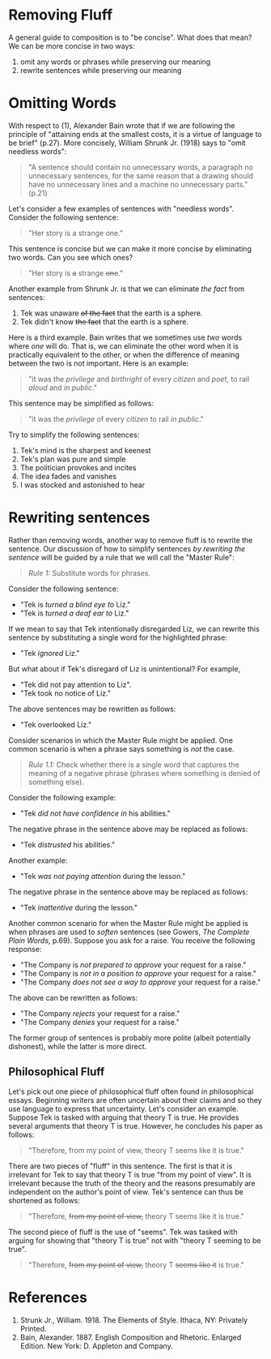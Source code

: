 # Removing Fluff

A general guide to composition is to "be concise". What does that mean? We can be more concise in two ways:

1. omit any words or phrases while preserving our meaning
1. rewrite sentences while preserving our meaning

# Omitting Words

With respect to (1), Alexander Bain wrote that if we are following the principle of "attaining ends at the smallest costs, it is a virtue of language to be brief" (p.27). More concisely, William Shrunk Jr. (1918) says to "omit needless words": 

> "A sentence should contain no unnecessary words, a paragraph no unnecessary sentences, for the same reason that a drawing should have no unnecessary lines and a machine no unnecessary parts." (p.21)

Let's consider a few examples of sentences with "needless words". Consider the following sentence:

> "Her story is a strange one."

This sentence is concise but we can make it more concise by eliminating two words. Can you see which ones?

> "Her story is ~~a~~ strange ~~one~~."

Another example from Shrunk Jr. is that we can eliminate *the fact* from sentences:

1. Tek was unaware ~~of the fact~~ that the earth is a sphere.
1. Tek didn't know ~~the fact~~ that the earth is a sphere.

Here is a third example. Bain writes that we sometimes use *two* words where *one* will do. That is, we can eliminate the other word when it is practically equivalent to the other, or when the difference of meaning between the two is not important. Here is an example:

> "it was the *privilege* and *birthright* of every *citizen* and *poet*, to rail *aloud* and *in public*."

This sentence may be simplified as follows:

> "it was the *privilege* of every *citizen* to rail *in public*."

Try to simplify the following sentences:

1. Tek's mind is the sharpest and keenest
1. Tek's plan was pure and simple
1. The politician provokes and incites
1. The idea fades and vanishes
1. I was stocked and astonished to hear

# Rewriting sentences

Rather than removing words, another way to remove fluff is to rewrite the sentence. Our discussion of how to simplify sentences *by rewriting the sentence* will be guided by a rule that we will call the "Master Rule":

> *Rule 1:* Substitute words for phrases. 

Consider the following sentence:

- "Tek is *turned a blind eye to* Liz."
- "Tek is *turned a deaf ear to* Liz."

If we mean to say that Tek intentionally disregarded Liz, we can rewrite this sentence by substituting a single word for the highlighted phrase:

- "Tek *ignored* Liz."

But what about if Tek's disregard of Liz is unintentional? For example, 

- "Tek did not pay attention to Liz". 
- "Tek took no notice of Liz."

The above sentences may be rewritten as follows:

- "Tek overlooked Liz."

Consider scenarios in which the Master Rule might be applied. One common scenario is when a phrase says something is *not* the case.

> *Rule 1.1:* Check whether there is a single word that captures the meaning of a negative phrase (phrases where something is denied of something else).

Consider the following example: 

- "Tek *did not have confidence in* his abilities."

The negative phrase in the sentence above may be replaced as follows:

- "Tek *distrusted* his abilities."

Another example: 

- "Tek *was not paying attention* during the lesson."

The negative phrase in the sentence above may be replaced as follows:

- "Tek *inattentive* during the lesson."

Another common scenario for when the Master Rule might be applied is when phrases are used to *soften* sentences (see Gowers, *The Complete Plain Words*, p.69). Suppose you ask for a raise. You receive the following response:

- "The Company is *not prepared to approve* your request for a raise."
- "The Company is *not in a position to approve* your request for a raise."
- "The Company *does not see a way to approve* your request for a raise."

The above can be rewritten as follows:

- "The Company *rejects* your request for a raise."
- "The Company *denies* your request for a raise."

The former group of sentences is probably more polite (albeit potentially dishonest), while the latter is more direct.

## Philosophical Fluff

Let's pick out one piece of philosophical fluff often found in philosophical essays. Beginning writers are often uncertain about their claims and so they use language to express that uncertainty. Let's consider an example. Suppose Tek is tasked with arguing that theory T is true. He provides several arguments that theory T is true. However, he concludes his paper as follows:

> "Therefore, from my point of view, theory T seems like it is true."

There are two pieces of "fluff" in this sentence. The first is that it is irrelevant for Tek to say that theory T is true "from my point of view". It is irrelevant because the truth of the theory and the reasons presumably are independent on the author's point of view. Tek's sentence can thus be shortened as follows:

> "Therefore, ~~from my point of view,~~ theory T seems like it is true."

The second piece of fluff is the use of "seems". Tek was tasked with arguing for showing that "theory T is true" not with "theory T seeming to be true". 

> "Therefore, ~~from my point of view,~~ theory T ~~seems like it~~ is true."

# References

1. Strunk Jr., William. 1918. The Elements of Style. Ithaca, NY: Privately Printed.
1. Bain, Alexander. 1887. English Composition and Rhetoric. Enlarged Edition. New York: D. Appleton and Company.


